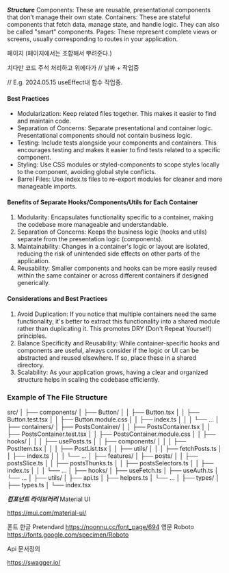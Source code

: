 **_Structure_**
Components: These are reusable, presentational components that don’t manage their own state.
Containers: These are stateful components that fetch data, manage state, and handle logic. They can also be called "smart" components.
Pages: These represent complete views or screens, usually corresponding to routes in your application.

페이지 (페이지에서는 조합해서 뿌려준다.)

치다만 코드
주석 처리하고
위에다가 // 날짜 + 작업중

// E.g. 2024.05.15 useEffect내 함수 작업중.

#### Best Practices

- Modularization: Keep related files together. This makes it easier to find and maintain code.
- Separation of Concerns: Separate presentational and container logic. Presentational components should not contain business logic.
- Testing: Include tests alongside your components and containers. This encourages testing and makes it easier to find tests related to a specific component.
- Styling: Use CSS modules or styled-components to scope styles locally to the component, avoiding global style conflicts.
- Barrel Files: Use index.ts files to re-export modules for cleaner and more manageable imports.

#### Benefits of Separate Hooks/Components/Utils for Each Container

1. Modularity: Encapsulates functionality specific to a container, making the codebase more manageable and understandable.
2. Separation of Concerns: Keeps the business logic (hooks and utils) separate from the presentation logic (components).
3. Maintainability: Changes in a container's logic or layout are isolated, reducing the risk of unintended side effects on other parts of the application.
4. Reusability: Smaller components and hooks can be more easily reused within the same container or across different containers if designed generically.

#### Considerations and Best Practices

1. Avoid Duplication: If you notice that multiple containers need the same functionality, it's better to extract this functionality into a shared module rather than duplicating it. This promotes DRY (Don't Repeat Yourself) principles.
2. Balance Specificity and Reusability: While container-specific hooks and components are useful, always consider if the logic or UI can be abstracted and reused elsewhere. If so, place these in a shared directory.
3. Scalability: As your application grows, having a clear and organized structure helps in scaling the codebase efficiently.

### Example of The File Structure

src/
│
├── components/
│ ├── Button/
│ │ ├── Button.tsx
│ │ ├── Button.test.tsx
│ │ ├── Button.module.css
│ │ ├── index.ts
│ │
│ └── ...
│
├── containers/
│ ├── PostsContainer/
│ │ ├── PostsContainer.tsx
│ │ ├── PostsContainer.test.tsx
│ │ ├── PostsContainer.module.css
│ │ ├── hooks/
│ │ │ ├── usePosts.ts
│ │ ├── components/
│ │ │ ├── PostItem.tsx
│ │ │ ├── PostList.tsx
│ │ ├── utils/
│ │ │ ├── fetchPosts.ts
│ │ ├── index.ts
│ │
│ └── ...
│
├── features/
│ ├── posts/
│ │ ├── postsSlice.ts
│ │ ├── postsThunks.ts
│ │ ├── postsSelectors.ts
│ │ ├── index.ts
│ │
│ └── ...
│
├── hooks/
│ ├── useFetch.ts
│ ├── useAuth.ts
│ └── ...
│
├── utils/
│ ├── api.ts
│ ├── helpers.ts
│ └── ...
│
├── types/
│ ├── types.ts
│
└── index.tsx

**_컴포넌트 라이브러리_**
Material UI

https://mui.com/material-ui/

폰트
한글
Pretendard
https://noonnu.cc/font_page/694
영문
Roboto
https://fonts.google.com/specimen/Roboto

Api 문서정의

https://swagger.io/
